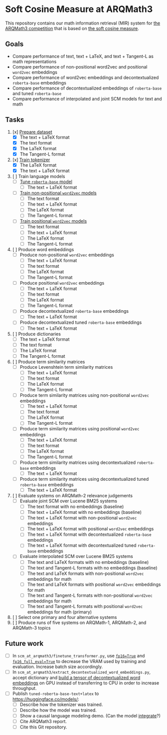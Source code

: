 # Soft Cosine Measure at ARQMath3

This repository contains our math information retrieval (MIR) system for
[the ARQMath3 competition][1] that is based on [the soft cosine measure][2].

 [1]: https://www.cs.rit.edu/~dprl/ARQMath/
 [2]: https://radimrehurek.com/gensim/auto_examples/tutorials/run_scm.html

## Goals

- Compare performance of text, text + LaTeX, and text + Tangent-L as math representations
- Compare performance of non-positional word2vec and positional `word2vec` embeddings
- Compare performance of word2vec embeddings and decontextualized `roberta-base` embeddings
- Compare performance of decontextualized embeddings of `roberta-base` and tuned `roberta-base`
- Compare performance of interpolated and joint SCM models for text and math

## Tasks

1. [x] [Prepare dataset][3]
    - [x] The text + LaTeX format
    - [x] The text format
    - [x] The LaTeX format
    - [x] The Tangent-L format
2. [x] [Train tokenizer][6]
    - [x] The LaTeX format
    - [x] The text + LaTeX format
3. [ ] Train language models
    - [ ] [Tune `roberta-base` model][7]
        - [ ] The text + LaTeX format
    - [ ] [Train non-positional `word2vec` models][8]
        - [ ] The text format
        - [ ] The text + LaTeX format
        - [ ] The LaTeX format
        - [ ] The Tangent-L format
    - [ ] [Train positional `word2vec` models][8]
        - [ ] The text format
        - [ ] The text + LaTeX format
        - [ ] The LaTeX format
        - [ ] The Tangent-L format
4. [ ] Produce word embeddings
    - [ ] Produce non-positional `word2vec` embeddings
        - [ ] The text + LaTeX format
        - [ ] The text format
        - [ ] The LaTeX format
        - [ ] The Tangent-L format
    - [ ] Produce positional `word2vec` embeddings
        - [ ] The text + LaTeX format
        - [ ] The text format
        - [ ] The LaTeX format
        - [ ] The Tangent-L format
    - [ ] Produce decontextualized `roberta-base` embeddings
      <!-- See https://github.com/MIR-MU/regemt/blob/main/embedder.py -->
        - [ ] The text + LaTeX format
    - [ ] Produce decontextualized tuned `roberta-base` embeddings
        - [ ] The text + LaTeX format
5. [ ] Produce dictionaries
    - [ ] The text + LaTeX format
    - [ ] The text format
    - [ ] The LaTeX format
    - [ ] The Tangent-L format
6. [ ] Produce term similarity matrices
   <!-- See mir:/mnt/storage/2022-04-05-introduction-to-information-retrieval/ARQMath 2021 lab/ARQMath solution by Vítek Novotný (0.424 nDCG') -->
   <!-- See https://drive.google.com/file/d/1T06JUueKi0fZpyRNjspjfqGRda0T6iAp/view -->
   <!-- See mir:scm-demo-for-radim-rehurek/ -->
    - [ ] Produce Levenshtein term similarity matrices
        - [ ] The text + LaTeX format
        - [ ] The text format
        - [ ] The LaTeX format
        - [ ] The Tangent-L format
    - [ ] Produce term similarity matrices using non-positional `word2vec` embeddings
        - [ ] The text + LaTeX format
        - [ ] The text format
        - [ ] The LaTeX format
        - [ ] The Tangent-L format
    - [ ] Produce term similarity matrices using positional `word2vec` embeddings
        - [ ] The text + LaTeX format
        - [ ] The text format
        - [ ] The LaTeX format
        - [ ] The Tangent-L format
    - [ ] Produce term similarity matrices using decontextualized `roberta-base` embeddings
        - [ ] The text + LaTeX format
    - [ ] Produce term similarity matrices using decontextualized tuned `roberta-base` embeddings
        - [ ] The text + LaTeX format
7. [ ] Evaluate systems on ARQMath-2 relevance judgements
   <!-- See mir:/mnt/storage/2022-04-05-introduction-to-information-retrieval/ARQMath 2021 lab/ARQMath solution by Vítek Novotný (0.424 nDCG') -->
    - [ ] Evaluate joint SCM over Lucene BM25 systems
        - [ ] The text format with no embeddings (baseline)
        - [ ] The text + LaTeX format with no embeddings (baseline)
        - [ ] The text + LaTeX format with non-positional `word2vec` embeddings
        - [ ] The text + LaTeX format with positional `word2vec` embeddings
        - [ ] The text + LaTeX format with decontextualized `roberta-base` embeddings
        - [ ] The text + LaTeX format with decontextualized tuned `roberta-base` embeddings
    - [ ] Evaluate interpolated SCM over Lucene BM25 systems
        - [ ] The text and LaTeX formats with no embeddings (baseline)
        - [ ] The text and Tangent-L formats with no embeddings (baseline)
        - [ ] The text and LaTeX formats with non-positional `word2vec` embeddings for math
        - [ ] The text and LaTeX formats with positional `word2vec` embeddings for math
        - [ ] The text and Tangent-L formats with non-positional `word2vec` embeddings for math
        - [ ] The text and Tangent-L formats with positional `word2vec` embeddings for math (primary)
8. [ ] Select one primary and four alternative systems
9. [ ] Produce runs of five systems on ARQMath-1, ARQMath-2, and ARQMath-3 topics

 [3]: 01-prepare-dataset.ipynb
 [5]: 05-produce-word-embeddings.ipynb
 [6]: 02-train-tokenizers.ipynb
 [7]: 03-finetune-roberta.ipynb
 [8]: 04-train-word2vec.ipynb

## Future work

- [ ] In `scm_at_arqmath3/finetune_transformer.py`, use [`fp16=True`][1] and
  [`fp16_full_eval=True`][2] to decrease the VRAM used by training and
  evaluation. Increase batch size accordingly.
- [ ] In `scm_at_arqmath3/extract_decontextualized_word_embeddings.py`, accept
  dictionary and [build a tensor of decontextualized word embeddings][4] on GPU
  instead of transferring to CPU in order to increase throughput.
- [ ] Publish `tuned-roberta-base-text+latex` to <https://huggingface.co/models/>:
    - [ ] Describe how the tokenizer was trained.
    - [ ] Describe how the model was trained.
    - [ ] Show a causal language modeling demo. (Can the model [integrate][9]?)
    - [ ] Cite ARQMath3 report.
    - [ ] Cite this Git repository.

 [1]: https://huggingface.co/docs/transformers/v4.18.0/en/main_classes/trainer#transformers.TrainingArguments.fp16
 [2]: https://huggingface.co/docs/transformers/v4.18.0/en/main_classes/trainer#transformers.TrainingArguments.fp16_full_eval
 [4]: https://github.com/authoranonymous321/soft_mt_adaptation/blob/9ff8bc11499e133c110749cc9a80944874b0bbf6/adaptor/objectives/seq_bertscr_objectives.py#L326-L362
 [9]: https://arxiv.org/abs/1912.01412v1
